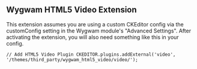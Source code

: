 Wygwam HTML5 Video Extension
--------------------

This extension assumes you are using a custom CKEditor config via the customConfig setting in the Wygwam module's "Advanced Settings".
After activating the extension, you will also need something like this in your config.

`
// Add HTML5 Video Plugin
CKEDITOR.plugins.addExternal('video', '/themes/third_party/wygwam_html5_video/video/');
`